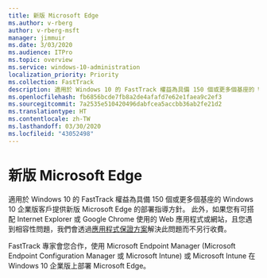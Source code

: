 ```yaml
---
title: 新版 Microsoft Edge
ms.author: v-rberg
author: v-rberg-msft
manager: jimmuir
ms.date: 3/03/2020
ms.audience: ITPro
ms.topic: overview
ms.service: windows-10-administration
localization_priority: Priority
ms.collection: FastTrack
description: 適用於 Windows 10 的 FastTrack 權益為具備 150 個或更多個基座的 Windows 10 企業版客戶提供新版 Microsoft Edge 的部署指導方針。
ms.openlocfilehash: fb6856bcde7fb8a2de4afafd7e62e1faea9c2ef3
ms.sourcegitcommit: 7a2535e510420496dabfcea5accbb36ab2fe21d2
ms.translationtype: HT
ms.contentlocale: zh-TW
ms.lasthandoff: 03/30/2020
ms.locfileid: "43052498"
---
```

# <a name="the-new-microsoft-edge"></a>新版 Microsoft Edge

適用於 Windows 10 的 FastTrack 權益為具備 150 個或更多個基座的 Windows 10 企業版客戶提供新版 Microsoft Edge 的部署指導方針。 此外，如果您有可搭配 Internet Explorer 或 Google Chrome 使用的 Web 應用程式或網站，且您遇到相容性問題，我們會透過[應用程式保證方案](Win-10-app-assure.md)解決此問題而不另行收費。

FastTrack 專家會您合作，使用 Microsoft Endpoint Manager (Microsoft Endpoint Configuration Manager 或 Microsoft Intune) 或 Microsoft Intune 在 Windows 10 企業版上部署 Microsoft Edge。


